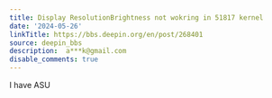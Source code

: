 ```yaml
---
title: Display ResolutionBrightness not wokring in 51817 kernel
date: '2024-05-26'
linkTitle: https://bbs.deepin.org/en/post/268401
source: deepin_bbs
description:  a***k@gmail.com 
disable_comments: true
---
```

I have ASU
